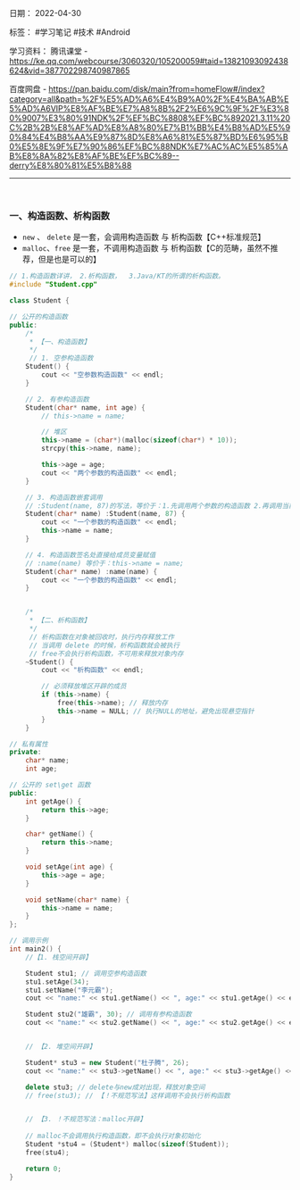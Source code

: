 日期： 2022-04-30

标签： #学习笔记 #技术 #Android 

学习资料： 
腾讯课堂 - https://ke.qq.com/webcourse/3060320/105200059#taid=13821093092438624&vid=387702298740987865

百度网盘 - https://pan.baidu.com/disk/main?from=homeFlow#/index?category=all&path=%2F%E5%AD%A6%E4%B9%A0%2F%E4%BA%AB%E5%AD%A6VIP%E8%AF%BE%E7%A8%8B%2F2%E6%9C%9F%2F%E3%80%9007%E3%80%91NDK%2F%EF%BC%8808%EF%BC%892021.3.11%20C%2B%2B%E8%AF%AD%E8%A8%80%E7%B1%BB%E4%B8%AD%E5%90%84%E4%B8%AA%E9%87%8D%E8%A6%81%E5%87%BD%E6%95%B0%E5%8E%9F%E7%90%86%EF%BC%88NDK%E7%AC%AC%E5%85%AB%E8%8A%82%E8%AF%BE%EF%BC%89--derry%E8%80%81%E5%B8%88

---
<br>

### 一、构造函数、析构函数
- `new` 、 `delete` 是一套，会调用构造函数 与 析构函数【C++标准规范】
- `malloc`、`free` 是一套，不调用构造函数 与 析构函数【C的范畴，虽然不推荐，但是也是可以的】

```cpp
// 1.构造函数详讲， 2.析构函数，  3.Java/KT的所谓的析构函数。
#include "Student.cpp"

class Student {

// 公开的构造函数
public:
	/*
	 * 【一、构造函数】
	 */
	 // 1. 空参构造函数
	Student() {
		cout << "空参数构造函数" << endl;
	}

	// 2. 有参构造函数
	Student(char* name, int age) {
		// this->name = name;

		// 堆区
		this->name = (char*)(malloc(sizeof(char*) * 10));
		strcpy(this->name, name);

		this->age = age;
		cout << "两个参数的构造函数" << endl;
	}

	// 3. 构造函数嵌套调用
	// :Student(name, 87)的写法，等价于：1.先调用两个参数的构造函数 2.再调用当前函数
	Student(char* name) :Student(name, 87) {
		cout << "一个参数的构造函数" << endl;
		this->name = name;
	}

	// 4. 构造函数签名处直接给成员变量赋值
	// :name(name) 等价于：this->name = name;
	Student(char* name) :name(name) {
		cout << "一个参数的构造函数" << endl;
	}


	/*
	 * 【二、析构函数】
	 */
	 // 析构函数在对象被回收时，执行内存释放工作
	 // 当调用 delete 的时候，析构函数就会被执行
	 // free不会执行析构函数，不可用来释放对象内存
	~Student() {
		cout << "析构函数" << endl;

		// 必须释放堆区开辟的成员
		if (this->name) {
			free(this->name); // 释放内存
			this->name = NULL; // 执行NULL的地址，避免出现悬空指针
		}
	}

// 私有属性
private:
	char* name;
	int age;

// 公开的 set\get 函数
public:
	int getAge() {
		return this->age;
	}

	char* getName() {
		return this->name;
	}

	void setAge(int age) {
		this->age = age;
	}

	void setName(char* name) {
		this->name = name;
	}
};

// 调用示例
int main2() {
	//【1. 栈空间开辟】

	Student stu1; // 调用空参构造函数
	stu1.setAge(34);
	stu1.setName("李元霸");
	cout << "name:" << stu1.getName() << ", age:" << stu1.getAge() << endl;

	Student stu2("雄霸", 30); // 调用有参构造函数
	cout << "name:" << stu2.getName() << ", age:" << stu2.getAge() << endl;


	// 【2. 堆空间开辟】

	Student* stu3 = new Student("杜子腾", 26);
	cout << "name:" << stu3->getName() << ", age:" << stu3->getAge() << endl;

	delete stu3; // delete与new成对出现，释放对象空间
	// free(stu3); // 【！不规范写法】这样调用不会执行析构函数


	// 【3. ！不规范写法：malloc开辟】
	
	// malloc不会调用执行构造函数，即不会执行对象初始化
	Student *stu4 = (Student*) malloc(sizeof(Student));
	free(stu4);

	return 0;
}
```
